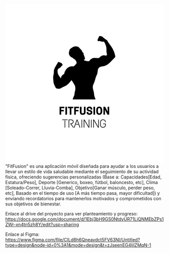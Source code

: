 ![alt text](https://github.com/betanS/FitFusion-Proyecto/blob/main/Imagenes/FitFusion.png?raw=true)
"FitFusion" es una aplicación móvil diseñada para ayudar a los usuarios a llevar un estilo de vida saludable mediante el seguimiento de su actividad física, ofreciendo sugerencias personalizadas (Base a: 
Capacidades[Edad, Estatura/Peso], 
Deporte [Generico, boxeo, fútbol, baloncesto, etc], 
Clima [Soleado-Correr, Lluvia-Comba], 
Objetivo[Ganar músculo, perder peso, etc], 
Basado en el tiempo de uso [A más tiempo pasa, mayor dificultad]) 
y enviando recordatorios para mantenerlos motivados y comprometidos con sus objetivos de bienestar.

Enlace al drive del proyecto para ver planteamiento y progreso:
https://docs.google.com/document/d/1Ebj3bH9GS0NtdyUR71LiQNMEbZPs1ZWr-xn4tn5zh8Y/edit?usp=sharing

Enlace al Figma:
https://www.figma.com/file/CILd8h6Qneavdct5FV63Nl/Untitled?type=design&node-id=0%3A1&mode=design&t=zJseenEG4IjlZMqN-1
